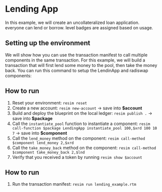 # Lending App
In this example, we will create an uncollateralized loan application. everyone can lend or borrow. 
level badges are assigned based on usage.

## Setting up the environment
We will show how you can use the transaction manifest to call multiple components in the same transaction. For this example, we will build a transaction that will first lend some money to the pool, then take the money back. You can run this command to setup the LendinApp and radiswap components:
## How to run
1. Reset your environment: `resim reset`
2. Create a new account: `resim new-account` -> save into **$account**
3. Build and deploy the blueprint on the local ledger: `resim publish .` -> save into **$package**
4. Call the `instantiate_pool` function to instantiate a component: `resim call-function $package LendingApp instantiate_pool 100,$xrd 100 10 7` -> save into **$component**
5. Call the `lend_money` method on the component: `resim call-method $component lend_money 2,$xrd`
6. Call the `take_money_back` method on the component: `resim call-method $component take_money_back 2,$lnd`
7. Verify that you received a token by running `resim show $account`

## How to run
1. Run the transaction manifest: `resim run lending_example.rtm`